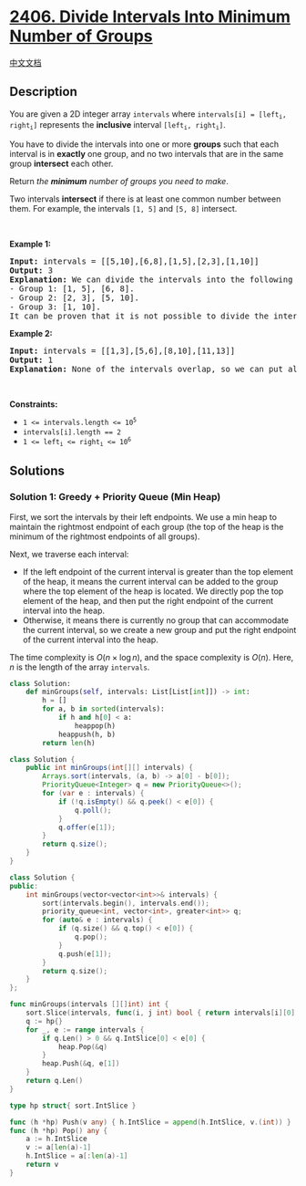 # [2406. Divide Intervals Into Minimum Number of Groups](https://leetcode.com/problems/divide-intervals-into-minimum-number-of-groups)

[中文文档](/solution/2400-2499/2406.Divide%20Intervals%20Into%20Minimum%20Number%20of%20Groups/README.md)

<!-- tags:Greedy,Array,Two Pointers,Prefix Sum,Sorting,Heap (Priority Queue) -->

## Description

<p>You are given a 2D integer array <code>intervals</code> where <code>intervals[i] = [left<sub>i</sub>, right<sub>i</sub>]</code> represents the <strong>inclusive</strong> interval <code>[left<sub>i</sub>, right<sub>i</sub>]</code>.</p>

<p>You have to divide the intervals into one or more <strong>groups</strong> such that each interval is in <strong>exactly</strong> one group, and no two intervals that are in the same group <strong>intersect</strong> each other.</p>

<p>Return <em>the <strong>minimum</strong> number of groups you need to make</em>.</p>

<p>Two intervals <strong>intersect</strong> if there is at least one common number between them. For example, the intervals <code>[1, 5]</code> and <code>[5, 8]</code> intersect.</p>

<p>&nbsp;</p>
<p><strong class="example">Example 1:</strong></p>

<pre>
<strong>Input:</strong> intervals = [[5,10],[6,8],[1,5],[2,3],[1,10]]
<strong>Output:</strong> 3
<strong>Explanation:</strong> We can divide the intervals into the following groups:
- Group 1: [1, 5], [6, 8].
- Group 2: [2, 3], [5, 10].
- Group 3: [1, 10].
It can be proven that it is not possible to divide the intervals into fewer than 3 groups.
</pre>

<p><strong class="example">Example 2:</strong></p>

<pre>
<strong>Input:</strong> intervals = [[1,3],[5,6],[8,10],[11,13]]
<strong>Output:</strong> 1
<strong>Explanation:</strong> None of the intervals overlap, so we can put all of them in one group.
</pre>

<p>&nbsp;</p>
<p><strong>Constraints:</strong></p>

<ul>
	<li><code>1 &lt;= intervals.length &lt;= 10<sup>5</sup></code></li>
	<li><code>intervals[i].length == 2</code></li>
	<li><code>1 &lt;= left<sub>i</sub> &lt;= right<sub>i</sub> &lt;= 10<sup>6</sup></code></li>
</ul>

## Solutions

### Solution 1: Greedy + Priority Queue (Min Heap)

First, we sort the intervals by their left endpoints. We use a min heap to maintain the rightmost endpoint of each group (the top of the heap is the minimum of the rightmost endpoints of all groups).

Next, we traverse each interval:

-   If the left endpoint of the current interval is greater than the top element of the heap, it means the current interval can be added to the group where the top element of the heap is located. We directly pop the top element of the heap, and then put the right endpoint of the current interval into the heap.
-   Otherwise, it means there is currently no group that can accommodate the current interval, so we create a new group and put the right endpoint of the current interval into the heap.

The time complexity is $O(n \times \log n)$, and the space complexity is $O(n)$. Here, $n$ is the length of the array `intervals`.

<!-- tabs:start -->

```python
class Solution:
    def minGroups(self, intervals: List[List[int]]) -> int:
        h = []
        for a, b in sorted(intervals):
            if h and h[0] < a:
                heappop(h)
            heappush(h, b)
        return len(h)
```

```java
class Solution {
    public int minGroups(int[][] intervals) {
        Arrays.sort(intervals, (a, b) -> a[0] - b[0]);
        PriorityQueue<Integer> q = new PriorityQueue<>();
        for (var e : intervals) {
            if (!q.isEmpty() && q.peek() < e[0]) {
                q.poll();
            }
            q.offer(e[1]);
        }
        return q.size();
    }
}
```

```cpp
class Solution {
public:
    int minGroups(vector<vector<int>>& intervals) {
        sort(intervals.begin(), intervals.end());
        priority_queue<int, vector<int>, greater<int>> q;
        for (auto& e : intervals) {
            if (q.size() && q.top() < e[0]) {
                q.pop();
            }
            q.push(e[1]);
        }
        return q.size();
    }
};
```

```go
func minGroups(intervals [][]int) int {
	sort.Slice(intervals, func(i, j int) bool { return intervals[i][0] < intervals[j][0] })
	q := hp{}
	for _, e := range intervals {
		if q.Len() > 0 && q.IntSlice[0] < e[0] {
			heap.Pop(&q)
		}
		heap.Push(&q, e[1])
	}
	return q.Len()
}

type hp struct{ sort.IntSlice }

func (h *hp) Push(v any) { h.IntSlice = append(h.IntSlice, v.(int)) }
func (h *hp) Pop() any {
	a := h.IntSlice
	v := a[len(a)-1]
	h.IntSlice = a[:len(a)-1]
	return v
}
```

<!-- tabs:end -->

<!-- end -->

